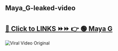 
 ## Maya_G-leaked-video 

# <h2><a href="https://clipsfans.com/Maya_G&ref=git">🔗 Click to LINKS ⏩⏩ 👉 🟢 Maya G </a></h2>

<a href="https://clipsfans.com/Maya_G&ref=git" rel="nofollow" data-target="animated-image.originalLink"><img src="https://i.ibb.co.com/xMMVF88/686577567.gif" alt="Viral Video Original" style="max-width: 100%; display: inline-block;" data-target="animated-image.originalImage"></a>
